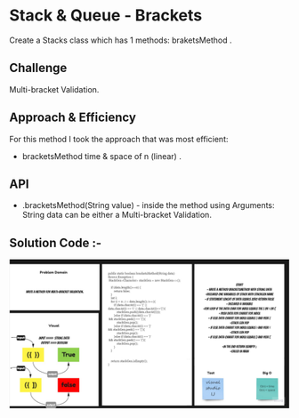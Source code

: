 # Stack & Queue - Brackets
Create a Stacks class which has 1 methods: braketsMethod .

## Challenge
Multi-bracket Validation.
## Approach & Efficiency
For this method I took the approach that was most efficient:
- bracketsMethod time & space of n (linear) .

## API
* .bracketsMethod(String value) - inside the method using Arguments: String data can be either a Multi-bracket Validation.



## Solution Code :-
![image](code13.jpg)
